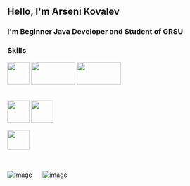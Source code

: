 ## Hello, I'm Arseni Kovalev

### I'm Beginner Java Developer and Student of GRSU



### Skills

<html>
<head>

</head>
<body>
    <p>
        <img src="https://upload.wikimedia.org/wikipedia/ru/thumb/3/39/Java_logo.svg/1200px-Java_logo.svg.png" width="50px" height="50px"></img>
        <img src="https://upload.wikimedia.org/wikipedia/commons/thumb/4/44/Spring_Framework_Logo_2018.svg/220px-Spring_Framework_Logo_2018.svg.png" width="100px" height="50px"  margin-left="25px" markdown="1" ></img>
        <img src="https://upload.wikimedia.org/wikipedia/commons/thumb/2/22/Hibernate_logo_a.png/250px-Hibernate_logo_a.png" width="100px" height="50px"  margin-left="25px"></img>
        <br>
        <br>
        <br>
        <img src="https://upload.wikimedia.org/wikipedia/commons/thumb/6/61/HTML5_logo_and_wordmark.svg/120px-HTML5_logo_and_wordmark.svg.png" width="50px" height="50px" margin-left="25px"></img>
        <img src="https://upload.wikimedia.org/wikipedia/commons/thumb/d/d5/CSS3_logo_and_wordmark.svg/120px-CSS3_logo_and_wordmark.svg.png" width="50px" height="50px" margin-left="25px"></img>

<img src="https://upload.wikimedia.org/wikipedia/commons/thumb/2/29/Postgresql_elephant.svg/220px-Postgresql_elephant.svg.png" width="50px" height="45px" margin-left="25px"></img>
<br>
<br>
<br>
    </p>
</body>
</html>



![image](https://upload.wikimedia.org/wikipedia/commons/thumb/2/22/Hibernate_logo_a.png/250px-Hibernate_logo_a.png)
&nbsp;&nbsp;&nbsp;&nbsp;
![image](https://upload.wikimedia.org/wikipedia/commons/thumb/2/22/Hibernate_logo_a.png/250px-Hibernate_logo_a.png)
&nbsp;&nbsp;&nbsp;&nbsp;
